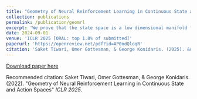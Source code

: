 ```yaml
---
title: "Geometry of Neural Reinforcement Learning in Continuous State and Action Spaces"
collection: publications
permalink: /publication/geomrl
excerpt: 'We prove that the state space is a low dimensional manifold for reinforcement learning in the infinite width limit of two layer neural networks and utilise this to improve performance in dog and humanoid environments.'
date: 2024-09-01
venue: 'ICLR 2025 [ORAL: top 1.8% of submitted]'
paperurl: 'https://openreview.net/pdf?id=AP0ndQloqR'
citation: 'Saket Tiwari, Omer Gottesman, & George Konidaris. (2025). &quot;Geometry of Neural Reinforcement Learning in Continuous State and Action Spaces.&quot; <i>ICLr 2025</i>'
---
```


[Download paper here](https://openreview.net/pdf?id=AP0ndQloqR)

Recommended citation: Saket Tiwari, Omer Gottesman, & George Konidaris. (2022). "Geometry of Neural Reinforcement Learning in Continuous State and Action Spaces" <i>ICLR 2025</i>.
